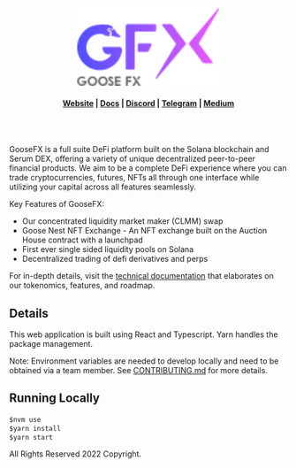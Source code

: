 <div align="center">
  <img height="142" src="https://github.com/GooseFX1/gfx-web-app/blob/dev/public/img/assets/gfx_logo_gradient_lite.svg" />

  <h4>
    <a href="https://goosefx.io">Website</a>
    <span> | </span>
    <a href="https://docs.goosefx.io">Docs</a>
    <span> | </span>
    <a href="https://discord.com/channels/833693973687173121/833742620371058688">Discord</a>
    <span> | </span>
    <a href="https://www.t.me/goosefx">Telegram</a>
    <span> | </span>
    <a href="https://medium.com/goosefx">Medium</a>
  </h4>
  <br />
  <br />
</div>

GooseFX is a full suite DeFi platform built on the Solana blockchain and Serum DEX, offering a variety of unique decentralized peer-to-peer financial products. We aim to be a complete DeFi experience where you can trade cryptocurrencies, futures, NFTs all through one interface while utilizing your capital across all features seamlessly.

Key Features of GooseFX:

- Our concentrated liquidity market maker (CLMM) swap
- Goose Nest NFT Exchange - An NFT exchange built on the Auction House contract with a launchpad
- First ever single sided liquidity pools on Solana
- Decentralized trading of defi derivatives and perps

For in-depth details, visit the [technical documentation](https://docs.goosefx.io) that elaborates on our tokenomics, features, and roadmap.

## Details

This web application is built using React and Typescript. Yarn handles the package management.

Note: Environment variables are needed to develop locally and need to be obtained via a team member. See [CONTRIBUTING.md](https://github.com/GooseFX1/gfx-web-app/blob/dev/CONTRIBUTING.md) for more details.

## Running Locally

```
$nvm use
$yarn install
$yarn start
```

All Rights Reserved 2022 Copyright.
